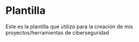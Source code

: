 # Plantilla
Este es la plantilla que utilizo para la creación de mis proyectos/herramientas de ciberseguridad
